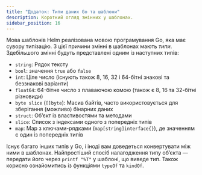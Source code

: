 ```yaml
---
title: "Додаток: Типи даних Go та шаблони"
description: Короткий огляд змінних у шаблонах.
sidebar_position: 16
---
```


Мова шаблонів Helm реалізована мовою програмування Go, яка має сувору типізацію. З цієї причини змінні в шаблонах мають _типи_. Здебільшого змінні будуть представлені одним із наступних типів:

- `string`: Рядок тексту
- `bool`: значення `true` або `false`
- `int`: Ціле число (існують також 8, 16, 32 і 64-бітні знакові та беззнакові варіанти)
- `float64`: 64-бітне число з плаваючою комою (також є 8, 16 та 32-бітні різновиди)
- `byte slice` (`[]byte`): Масив байтів, часто використовується для зберігання (можливо) бінарних даних
- `struct`: Обʼєкт із властивостями та методами
- `slice`: Список з індексами одного з попередніх типів
- `map`: Map з ключами-рядками (`map[string]interface{}`), де значенням є один із попередніх типів

Існує багато інших типів у Go, і іноді вам доведеться конвертувати між ними в шаблонах. Найпростіший спосіб налагодження типу обʼєкта — передати його через `printf "%T"` у шаблоні, що виведе тип. Також корисно ознайомитись із функціями `typeOf` та `kindOf`.
